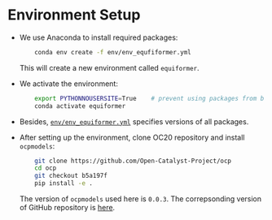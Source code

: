 # Environment Setup


- We use Anaconda to install required packages:
    ```bash
        conda env create -f env/env_equfiformer.yml
    ```
    This will create a new environment called `equiformer`.

- We activate the environment:
    ```bash
        export PYTHONNOUSERSITE=True    # prevent using packages from base
        conda activate equiformer
    ```

- Besides, [`env/env_equiformer.yml`](../env/env_equiformer.yml) specifies versions of all packages.

- After setting up the environment, clone OC20 repository and install `ocpmodels`:
    ```bash
        git clone https://github.com/Open-Catalyst-Project/ocp
        cd ocp
        git checkout b5a197f
        pip install -e .
    ```
    The version of `ocpmodels` used here is `0.0.3`. 
    The correpsonding version of GitHub repository is [here](https://github.com/Open-Catalyst-Project/ocp/tree/b5a197fc3c79a9a5a787aabaa02979be53d296b7).
